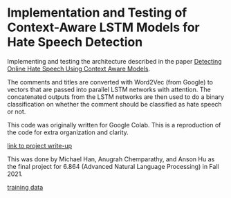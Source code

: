 # Implementation and Testing of Context-Aware LSTM Models for Hate Speech Detection
Implementing and testing the architecture described in the paper [Detecting Online Hate Speech Using Context Aware Models](https://arxiv.org/pdf/1710.07395.pdf).

The comments and titles are converted with Word2Vec (from Google) to vectors that are passed into parallel LSTM networks with attention. The concatenated outputs from the LSTM networks are then used to do a binary classification on whether the comment should be classified as hate speech or not.

This code was originally written for Google Colab. This is a reproduction of the code for extra organization and clarity.

[link to project write-up](https://www.mit.edu/~anugrah/files/FinalProjectReport6864.pdf)

This was done by Michael Han, Anugrah Chemparathy, and Anson Hu as the final project for 6.864 (Advanced Natural Language Processing) in Fall 2021.

[training data](https://github.com/sjtuprog/fox-news-comments)